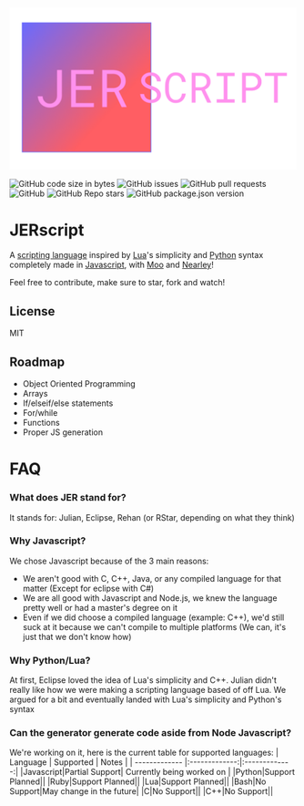 ![Thumbnail](https://github.com/EclipseLikesSpace/JERscript/blob/master/images/jerscript%20thumb.png)

![GitHub code size in bytes](https://img.shields.io/github/languages/code-size/EclipseLikesSpace/JERscript?style=flat-square)
![GitHub issues](https://img.shields.io/github/issues-raw/JERScript/JERScript?style=flat-square)
![GitHub pull requests](https://img.shields.io/github/issues-pr/JERScript/JERScript?style=flat-square)
![GitHub](https://img.shields.io/github/license/JERScript/JERScript?style=flat-square)
![GitHub Repo stars](https://img.shields.io/github/stars/JERScript/JERScript?style=flat-square)
![GitHub package.json version](https://img.shields.io/github/package-json/v/JERScript/JERScript?style=flat-square)

# JERscript
A [scripting language](https://www.google.com/search?q=scripting+language) inspired by [Lua](https://github.com/lua/lua)'s simplicity and [Python](https://www.python.org/) syntax completely made in [Javascript](https://nodejs.org/en/), with [Moo](https://www.npmjs.com/package/moo) and [Nearley](https://www.npmjs.com/package/nearley)!

Feel free to contribute, make sure to star, fork and watch!

## License
MIT

## Roadmap
- Object Oriented Programming
- Arrays
- If/elseif/else statements
- For/while
- Functions
- Proper JS generation

# FAQ
### What does JER stand for?
It stands for: Julian, Eclipse, Rehan (or RStar, depending on what they think)

### Why Javascript?
We chose Javascript because of the 3 main reasons:
- We aren't good with C, C++, Java, or any compiled language for that matter (Except for eclipse with C#)
- We are all good with Javascript and Node.js, we knew the language pretty well or had a master's degree on it
- Even if we did choose a compiled language (example: C++), we'd still suck at it because we can't compile to multiple platforms (We can, it's just that we don't know how)

### Why Python/Lua?
At first, Eclipse loved the idea of Lua's simplicity and C++. Julian didn't really like how we were making a scripting language based of off Lua. We argued for a bit and eventually landed with Lua's simplicity and Python's syntax

### Can the generator generate code aside from Node Javascript?
We're working on it, here is the current table for supported languages:
| Language  | Supported | Notes |
| ------------- |:-------------:|:-------------:|
|Javascript|Partial Support| Currently being worked on |
|Python|Support Planned||
|Ruby|Support Planned||
|Lua|Support Planned||
|Bash|No Support|May change in the future|
|C|No Support||
|C++|No Support||
